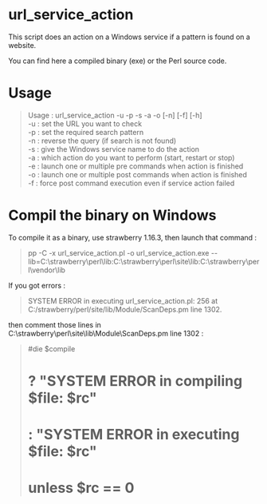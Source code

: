 url_service_action
==================

This script does an action on a Windows service if a pattern is found on a website.

You can find here a compiled binary (exe) or the Perl source code.

# Usage

> Usage : url_service_action -u <url> -p <pattern> -s <service> -a <action> -o <command> [-n] [-f] [-h]<br />
>         -u : set the URL you want to check<br />
>         -p : set the required search pattern<br />
>         -n : reverse the query (if search is not found)<br />
>         -s : give the Windows service name to do the action<br />
>         -a : which action do you want to perform (start, restart or stop)<br />
>         -e : launch one or multiple pre commands when action is finished<br />
>         -o : launch one or multiple post commands when action is finished<br />
>         -f : force post command execution even if service action failed<br />


# Compil the binary on Windows

To compile it as a binary, use strawberry 1.16.3, then launch that command :
> pp -C -x url_service_action.pl -o url_service_action.exe --lib=C:\strawberry\perl\lib:C:\strawberry\perl\site\lib:C:\strawberry\perl\vendor\lib<br />

If you got errors :
> SYSTEM ERROR in executing url_service_action.pl: 256 at C:/strawberry/perl/site/lib/Module/ScanDeps.pm line 1302.<br />

then comment those lines in C:\strawberry\perl\site\lib\Module\ScanDeps.pm line 1302 :
>    #die $compile<br />
>    #    ? "SYSTEM ERROR in compiling $file: $rc" <br />
>    #    : "SYSTEM ERROR in executing $file: $rc" <br />
>    #    unless $rc == 0<br />

